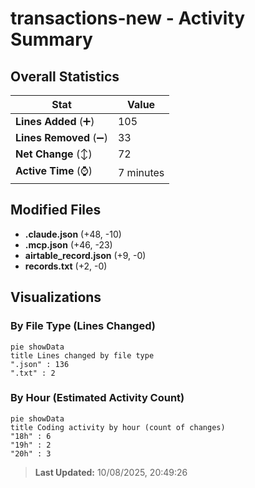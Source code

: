 # transactions-new - Activity Summary 

## Overall Statistics

| Stat                   | Value                                                             |
| ---------------------- | ----------------------------------------------------------------- |
| **Lines Added** (➕)   | 105                                          |
| **Lines Removed** (➖) | 33                                        |
| **Net Change** (↕)    | 72                |
| **Active Time** (⌚)   | 7 minutes |


## Modified Files
- **.claude.json** (+48, -10)
- **.mcp.json** (+46, -23)
- **airtable_record.json** (+9, -0)
- **records.txt** (+2, -0)

## Visualizations

### By File Type (Lines Changed)

```mermaid
pie showData
title Lines changed by file type
".json" : 136
".txt" : 2
```

### By Hour (Estimated Activity Count)

```mermaid
pie showData
title Coding activity by hour (count of changes)
"18h" : 6
"19h" : 2
"20h" : 3
```


> **Last Updated:** 10/08/2025, 20:49:26
